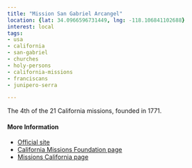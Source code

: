```yaml
---
title: "Mission San Gabriel Arcangel"
location: {lat: 34.0966596731449, lng: -118.106841102688}
interest: local
tags:
- usa
- california
- san-gabriel
- churches
- holy-persons
- california-missions
- franciscans
- junipero-serra

---
```



The 4th of the 21 California missions, founded in 1771.

#### More Information

* [Official site](http://www.missionsangabriel.org/)
* [California Missions Foundation page](https://californiamissionsfoundation.org/mission-san-gabriel/)
* [Missions California page](https://www.missionscalifornia.com/missions/san-gabriel-arcangel/)






